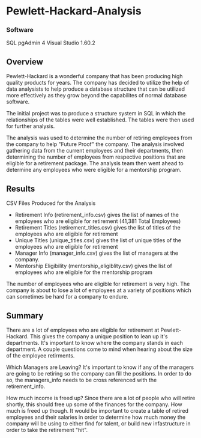 # Pewlett-Hackard-Analysis
### Software
SQL pgAdmin 4
Visual Studio 1.60.2

## Overview
Pewlett-Hackard is a wonderful company that has been producing high quality products for years. The company has decided to utilize the help of data analysists to help produce a database structure that can be utilized more effectively as they grow beyond the capabilites of normal database software. 

The initial project was to produce a structure system in SQL in which the relationships of the tables were well established. The tables were then used for further analysis.

The analysis was used to determine the number of retiring employees from the company to help "Future Proof" the company. The analysis involved gathering data from the current employees and their departments, then determining the number of employees from respective positions that are eligible for a retirement package. The analysis team then went ahead to determine any employees who were eligible for a mentorship program.

## Results

CSV Files Produced for the Analysis
 - Retirement Info (retirement_info.csv) gives the list of names of the employees who are eligible for retirement (41,381 Total Employees)
 - Retirement Titles (retirement_titles.csv) gives the list of titles of the employees who are eligible for retirement
 - Unique Titles (unique_titles.csv) gives the list of unique titles of the employees who are eligible for retirement
 - Manager Info (manager_info.csv) gives the list of managers at the company.
 - Mentorship Eligibility (mentorship_eligiblity.csv) gives the list of employees who are eligible for the mentorship program

The number of employees who are eligible for retirement is very high. The company is about to lose a lot of employees at a variety of positions which can sometimes be hard for a company to endure. 

## Summary

There are a lot of employees who are eligible for retirement at Pewlett-Hackard. This gives the company a unique position to lean up it's departments. It's important to know where the company stands in each department. A couple questions come to mind when hearing about the size of the employee retirments.

Which Managers are Leaving?
It's important to know if any of the managers are going to be retiring so the company can fill the positions. In order to do so, the managers_info needs to be cross referenced with the retirement_info.

How much income is freed up?
Since there are a lot of people who will retire shortly, this should free up some of the finances for the company. How much is freed up though. It would be important to create a table of retired employees and their salaries in order to determine how much money the company will be using to either find for talent, or build new infastructure in order to take the retirement "hit". 
